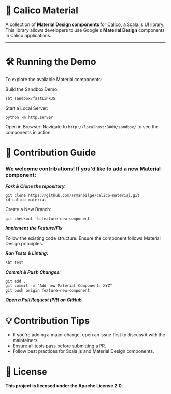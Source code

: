 # 📌 Calico Material  

A collection of **Material Design components** for [Calico](https://armanbilge.github.io/calico/), a Scala.js UI library.  
This library allows developers to use Google's **Material Design** components in Calico applications.  

---



# 🛠 Running the Demo
To explore the available Material components:

Build the Sandbox Demo:
```
sbt sandbox/fastLinkJS
```
Start a Local Server:

```
python -m http.server
```
Open in Browser:
Navigate to ```http://localhost:8000/sandbox/``` to see the components in action.


# 🎯 Contribution Guide

### We welcome contributions! If you'd like to add a new Material component:

***Fork & Clone the repository.***

```
git clone https://github.com/armanbilge/calico-material.git
cd calico-material
```
Create a New Branch:

```
git checkout -b feature-new-component
```

***Implement the Feature/Fix***

Follow the existing code structure.
Ensure the component follows Material Design principles.

***Run Tests & Linting:***

```
sbt test
```

***Commit & Push Changes:***

```
git add .
git commit -m "Add new Material Component: XYZ"
git push origin feature-new-component
```

***Open a Pull Request (PR) on GitHub.***

# 💡 Contribution Tips

- If you're adding a major change, open an issue first to discuss it with the maintainers.
- Ensure all tests pass before submitting a PR.
- Follow best practices for Scala.js and Material Design components.

# 📃 License
**This project is licensed under the Apache License 2.0.**
